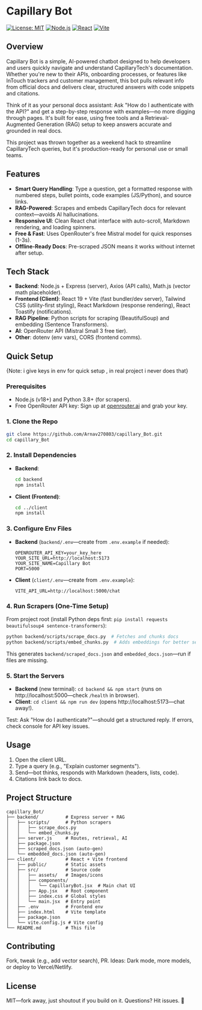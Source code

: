 # Capillary Bot

[![License: MIT](https://img.shields.io/badge/License-MIT-yellow.svg)](https://opensource.org/licenses/MIT)
[![Node.js](https://img.shields.io/badge/Node.js-v18-green.svg)](https://nodejs.org/)
[![React](https://img.shields.io/badge/React-v19-blue.svg)](https://react.dev/)
[![Vite](https://img.shields.io/badge/Vite-v5-orange.svg)](https://vitejs.dev/)

## Overview

Capillary Bot is a simple, AI-powered chatbot designed to help developers and users quickly navigate and understand CapillaryTech's documentation. Whether you're new to their APIs, onboarding processes, or features like InTouch trackers and customer management, this bot pulls relevant info from official docs and delivers clear, structured answers with code snippets and citations.

Think of it as your personal docs assistant: Ask "How do I authenticate with the API?" and get a step-by-step response with examples—no more digging through pages. It's built for ease, using free tools and a Retrieval-Augmented Generation (RAG) setup to keep answers accurate and grounded in real docs.

This project was thrown together as a weekend hack to streamline CapillaryTech queries, but it's production-ready for personal use or small teams.

## Features

- **Smart Query Handling**: Type a question, get a formatted response with numbered steps, bullet points, code examples (JS/Python), and source links.
- **RAG-Powered**: Scrapes and embeds CapillaryTech docs for relevant context—avoids AI hallucinations.
- **Responsive UI**: Clean React chat interface with auto-scroll, Markdown rendering, and loading spinners.
- **Free & Fast**: Uses OpenRouter's free Mistral model for quick responses (1-3s).
- **Offline-Ready Docs**: Pre-scraped JSON means it works without internet after setup.

## Tech Stack

- **Backend**: Node.js + Express (server), Axios (API calls), Math.js (vector math placeholder).
- **Frontend (Client)**: React 19 + Vite (fast bundler/dev server), Tailwind CSS (utility-first styling), React Markdown (response rendering), React Toastify (notifications).
- **RAG Pipeline**: Python scripts for scraping (BeautifulSoup) and embedding (Sentence Transformers).
- **AI**: OpenRouter API (Mistral Small 3 free tier).
- **Other**: dotenv (env vars), CORS (frontend comms).

## Quick Setup

{Note: i give keys in env for quick setup , in real project i never does that}
### Prerequisites
- Node.js (v18+) and Python 3.8+ (for scrapers).
- Free OpenRouter API key: Sign up at [openrouter.ai](https://openrouter.ai) and grab your key.

### 1. Clone the Repo
```bash
git clone https://github.com/Arnav270803/capillary_Bot.git
cd capillary_Bot
```

### 2. Install Dependencies
- **Backend**:
  ```bash
  cd backend
  npm install
  ```
- **Client (Frontend)**:
  ```bash
  cd ../client
  npm install
  ```

### 3. Configure Env Files
- **Backend** (`backend/.env`—create from `.env.example` if needed):
  ```
  OPENROUTER_API_KEY=your_key_here
  YOUR_SITE_URL=http://localhost:5173
  YOUR_SITE_NAME=Capillary Bot
  PORT=5000
  ```
- **Client** (`client/.env`—create from `.env.example`):
  ```
  VITE_API_URL=http://localhost:5000/chat
  ```

### 4. Run Scrapers (One-Time Setup)
From project root (install Python deps first: `pip install requests beautifulsoup4 sentence-transformers`):
```bash
python backend/scripts/scrape_docs.py  # Fetches and chunks docs
python backend/scripts/embed_chunks.py  # Adds embeddings for better search
```
This generates `backend/scraped_docs.json` and `embedded_docs.json`—run if files are missing.

### 5. Start the Servers
- **Backend** (new terminal): `cd backend && npm start` (runs on http://localhost:5000—check `/health` in browser).
- **Client**: `cd client && npm run dev` (opens http://localhost:5173—chat away!).

Test: Ask "How do I authenticate?"—should get a structured reply. If errors, check console for API key issues.

## Usage

1. Open the client URL.
2. Type a query (e.g., "Explain customer segments").
3. Send—bot thinks, responds with Markdown (headers, lists, code).
4. Citations link back to docs.

## Project Structure
```
capillary_Bot/
├── backend/          # Express server + RAG
│   ├── scripts/      # Python scrapers
│   │   ├── scrape_docs.py
│   │   └── embed_chunks.py
│   ├── server.js     # Routes, retrieval, AI
│   ├── package.json
│   ├── scraped_docs.json (auto-gen)
│   └── embedded_docs.json (auto-gen)
├── client/           # React + Vite frontend
│   ├── public/       # Static assets
│   ├── src/          # Source code
│   │   ├── assets/   # Images/icons
│   │   ├── components/
│   │   │   └── CapillaryBot.jsx  # Main chat UI
│   │   ├── App.jsx   # Root component
│   │   ├── index.css # Global styles
│   │   └── main.jsx  # Entry point
│   ├── .env          # Frontend env
│   ├── index.html    # Vite template
│   ├── package.json
│   └── vite.config.js # Vite config
└── README.md         # This file
```

## Contributing

Fork, tweak (e.g., add vector search), PR. Ideas: Dark mode, more models, or deploy to Vercel/Netlify.

## License

MIT—fork away, just shoutout if you build on it. Questions? Hit issues. 🚀